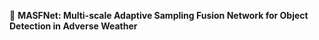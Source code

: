 📖 **MASFNet: Multi-scale Adaptive Sampling Fusion Network for Object Detection in Adverse Weather**
<br /><a href="https://huggingface.co/spaces/PolarisFTL/MASFNet" target="_blank"><img src="[https://ourl.io/cM8E0](https://camo.githubusercontent.com/bf1cc43ca9bb32b43cdea69dc54ace1adf36eeeff60c6363e47c3e05e9d16269/68747470733a2f2f696d672e736869656c64732e696f2f62616467652f25463025394625413425393725323048756767696e67253230466163652d44656d6f732d626c7565)" width="15"> </a>

